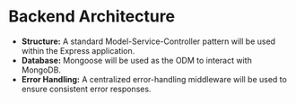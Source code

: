 # Backend Architecture

- **Structure:** A standard Model-Service-Controller pattern will be used within the Express application.
- **Database:** Mongoose will be used as the ODM to interact with MongoDB.
- **Error Handling:** A centralized error-handling middleware will be used to ensure consistent error responses.

